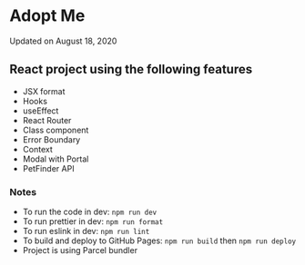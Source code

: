 # Adopt Me

Updated on August 18, 2020

## React project using the following features

- JSX format
- Hooks
- useEffect
- React Router
- Class component
- Error Boundary
- Context
- Modal with Portal
- PetFinder API

### Notes

- To run the code in dev: `npm run dev`
- To run prettier in dev: `npm run format`
- To run eslink in dev: `npm run lint`
- To build and deploy to GitHub Pages: `npm run build` then `npm run deploy`
- Project is using Parcel bundler
